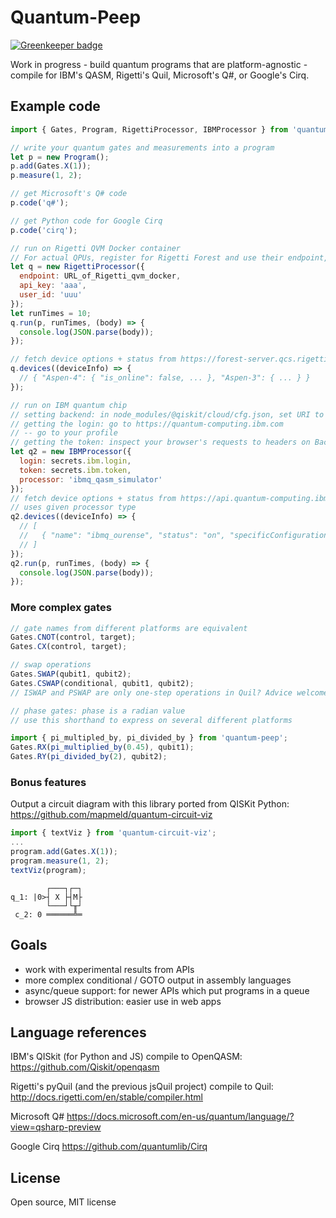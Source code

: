 # Quantum-Peep

[![Greenkeeper badge](https://badges.greenkeeper.io/mapmeld/quantum-peep.svg)](https://greenkeeper.io/)

Work in progress - build quantum programs that are platform-agnostic -
compile for IBM's QASM, Rigetti's Quil, Microsoft's Q#, or Google's Cirq.

## Example code

```javascript
import { Gates, Program, RigettiProcessor, IBMProcessor } from 'quantum-peep';

// write your quantum gates and measurements into a program
let p = new Program();
p.add(Gates.X(1));
p.measure(1, 2);

// get Microsoft's Q# code
p.code('q#');

// get Python code for Google Cirq
p.code('cirq');

// run on Rigetti QVM Docker container
// For actual QPUs, register for Rigetti Forest and use their endpoint, api_key, and user_id
let q = new RigettiProcessor({
  endpoint: URL_of_Rigetti_qvm_docker,
  api_key: 'aaa',
  user_id: 'uuu'
});
let runTimes = 10;
q.run(p, runTimes, (body) => {
  console.log(JSON.parse(body));
});

// fetch device options + status from https://forest-server.qcs.rigetti.com/devices
q.devices((deviceInfo) => {
  // { "Aspen-4": { "is_online": false, ... }, "Aspen-3": { ... } }
});

// run on IBM quantum chip
// setting backend: in node_modules/@qiskit/cloud/cfg.json, set URI to https://api.quantum-computing.ibm.com/api
// getting the login: go to https://quantum-computing.ibm.com
// -- go to your profile
// getting the token: inspect your browser's requests to headers on Backends
let q2 = new IBMProcessor({
  login: secrets.ibm.login,
  token: secrets.ibm.token,
  processor: 'ibmq_qasm_simulator'
});
// fetch device options + status from https://api.quantum-computing.ibm.com/api/Backends
// uses given processor type
q2.devices((deviceInfo) => {
  // [
  //   { "name": "ibmq_ourense", "status": "on", "specificConfiguration": { ... }, ... }
  // ]
});
q2.run(p, runTimes, (body) => {
  console.log(JSON.parse(body));
});
```

### More complex gates

```javascript
// gate names from different platforms are equivalent
Gates.CNOT(control, target);
Gates.CX(control, target);

// swap operations
Gates.SWAP(qubit1, qubit2);
Gates.CSWAP(conditional, qubit1, qubit2);
// ISWAP and PSWAP are only one-step operations in Quil? Advice welcome

// phase gates: phase is a radian value
// use this shorthand to express on several different platforms

import { pi_multipled_by, pi_divided_by } from 'quantum-peep';
Gates.RX(pi_multiplied_by(0.45), qubit1);
Gates.RY(pi_divided_by(2), qubit2);
```

### Bonus features

Output a circuit diagram with this library ported from QISKit Python: https://github.com/mapmeld/quantum-circuit-viz

```javascript
import { textViz } from 'quantum-circuit-viz';
...
program.add(Gates.X(1));
program.measure(1, 2);
textViz(program);
```

```
        ┌───┐┌─┐
q_1: |0>┤ X ├┤M├
        └───┘└╥┘
 c_2: 0 ══════╩═
```

## Goals

- work with experimental results from APIs
- more complex conditional / GOTO output in assembly languages
- async/queue support: for newer APIs which put programs in a queue
- browser JS distribution: easier use in web apps

## Language references

IBM's QISkit (for Python and JS) compile to OpenQASM:
https://github.com/Qiskit/openqasm

Rigetti's pyQuil (and the previous jsQuil project) compile to Quil:
http://docs.rigetti.com/en/stable/compiler.html

Microsoft Q#
https://docs.microsoft.com/en-us/quantum/language/?view=qsharp-preview

Google Cirq
https://github.com/quantumlib/Cirq

## License

Open source, MIT license

